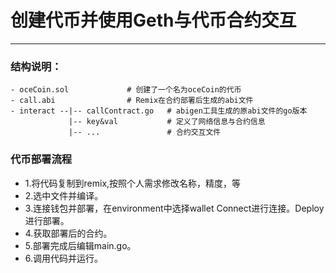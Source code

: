# 创建代币并使用Geth与代币合约交互

----
### 结构说明：

    - oceCoin.sol             # 创建了一个名为oceCoin的代币
    - call.abi                # Remix在合约部署后生成的abi文件
    - interact --|-- callContract.go   # abigen工具生成的原abi文件的go版本
                 |-- key&val           # 定义了网络信息与合约信息
                 |-- ...               # 合约交互文件

### 代币部署流程

- 1.将代码复制到remix,按照个人需求修改名称，精度，等
- 2.选中文件并编译。
- 3.连接钱包并部署，在environment中选择wallet Connect进行连接。Deploy进行部署。
- 4.获取部署后的合约。
- 5.部署完成后编辑main.go。
- 6.调用代码并运行。